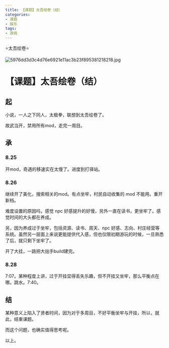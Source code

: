 ```yaml
---
title: 【课题】太吾绘卷（结）
categories:
- 课题
- 娱乐
tags:
- 游戏
---
```


⭐太吾绘卷⭐

![5976dd3d3c4d76e6921e11ac3b23f895381218218.jpg](https://byyw-oss1.oss-cn-hangzhou.aliyuncs.com/img/2025/08/25-d610777b49f768118e95aa3d5f275e38-5976dd3d3c4d76e6921e11ac3b23f895381218218.jpg.webp)

# 【课题】太吾绘卷（结）

## 起

小说，一人之下同人，太极拳，联想到太吾绘卷了。

故武当开，禁用所有mod，走完一周目。

## 承

### 8.25

开mod，奇遇的移速实在太慢了。进度到打驿站。

### 8.26

继续开了美化，搜索相关的mod。有点坐牢，村民自动收集的 mod 不能用。重开新档。

难度设置的原因吗，感觉 npc 好感提升的好慢，另外一直在读书，更坐牢了。感觉时间的大头都在养成。

另，因为养成过于坐牢，包括资源、读书、周天、npc 好感、志向、村庄经营等系统。虽然另一层面上来说更能提供代入感，但也仅限初期游玩的时候，一旦熟悉了后，就只剩下坐牢了。

开了大挂，一路把大拙手build建完。

### 8.28

7:07。某种程度上讲，过于开挂显得丢失乐趣，但不开挂又坐牢，那么平衡点在哪。跳水。7:40。

## 结

某种意义上陷入了贤者时间，因为对于多周目，不好平衡坐牢与开挂，所以，就此，结束课题。

而这个问题，也确实值得思考呢。

以上。
